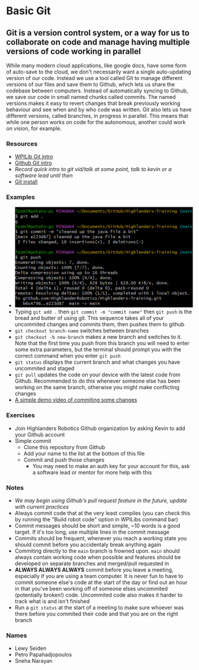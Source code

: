 # Basic Git

## Git is a version control system, or a way for us to collaborate on code and manage having multiple versions of code working in parallel

While many modern cloud applications, like google docs, have some form of auto-save to the cloud, we don't necessarily want a single auto-updating version of our code.
Instead we use a tool called Git to manage different versions of our files and save them to Github, which lets us share the codebase between computers.
Instead of automatically syncing to Github, we save our code in small named chunks called commits.
The named versions makes it easy to revert changes that break previously working behaviour and see when and by who code was written.
Git also lets us have different versions, called branches, in progress in parallel.
This means that while one person works on code for the autonomous, another could work on vision, for example.

### Resources

- [WPILib Git intro](https://docs.wpilib.org/en/stable/docs/software/basic-programming/git-getting-started.html)
- [Github Git intro](https://docs.github.com/en/get-started/using-git/about-git)
- *Record quick intro to git vid/talk at some point, talk to kevin or a software lead until then*
- [Git install](https://gitforwindows.org/)

### Examples

- ![A simple demonstration of commiting and pushing some changes in git](Assets/GitExample.png)
- Typing `git add .` then `git commit -m "commit name"` then `git push` is the bread and butter of using git.
This sequence takes all of your uncommited changes and commits them, then pushes them to github
- `git checkout branch-name` switches between branches
- `git checkout -b new-branch` makes a new branch and switches to it.
Note that the first time you push from this branch you will need to enter some extra parameters, but the terminal should prompt you with the correct command when you enter `git push`
- `git status` displays the current branch and what changes you have uncommited and staged
- `git pull` updates the code on your device with the latest code from Github.
Recommended to do this whenever someone else has been working on the same branch, otherwise you might make conflicting changes
- [A simple demo video of commiting some changes](Assets/GitDemoVideo.mp4)

### Exercises

- Join Highlanders Robotics Github organization by asking Kevin to add your Github account
- Simple commit
  - Clone this repository from Github
  - Add your name to the list at the bottom of this file
  - Commit and push those changes
    - You may need to make an auth key for your account for this, ask a  software lead or mentor for more help with this

### Notes

- *We may begin using Github's pull request feature in the future, update with current practices*
- Always commit code that at the very least compiles (you can check this by running the "Build robot code" option in WPILibs command bar)
- Commit messages should be short and simple, ~10 words is a good target.
If it's too long, use multiple lines in the commit message
- Commits should be frequent, whenever you reach a working state you should commit before you accidentaly break anything again
- Commiting directly to the `main` branch is frowned upon.
`main` should always contain working code when possible and features should be developed on separate branches and merged/pull requested in
- **ALWAYS ALWAYS ALWAYS** commit before you leave a meeting, especially if you are using a team computer.
It is never fun to have to commit someone else's code at the start of the day or find out an hour in that you've been working off of someone elses uncommited (potentially broken!) code.
Uncommited code also makes it harder to track what is and isn't finished
- Run a `git status` at the start of a meeting to make sure whoever was there before you commited their code and that you are on the right branch

### Names

- Lewy Seiden
- Petro Papahadjopoulos
- Sneha Narayan
